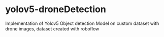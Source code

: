 # yolov5-droneDetection
Implementation of Yolov5 Object detection Model
on custom dataset with drone images, dataset created with roboflow
